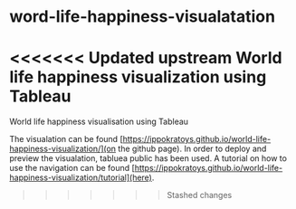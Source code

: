 # word-life-happiness-visualatation
<<<<<<< Updated upstream
World life happiness visualization using Tableau
=======
World life happiness visualisation using Tableau


The visualation can be found [https://ippokratoys.github.io/world-life-happiness-visualization/](on the github page).
In order to deploy and preview the visualation, tabluea public has been used. 
A tutorial on how to use the navigation can be found [https://ippokratoys.github.io/world-life-happiness-visualization/tutorial](here).
>>>>>>> Stashed changes
